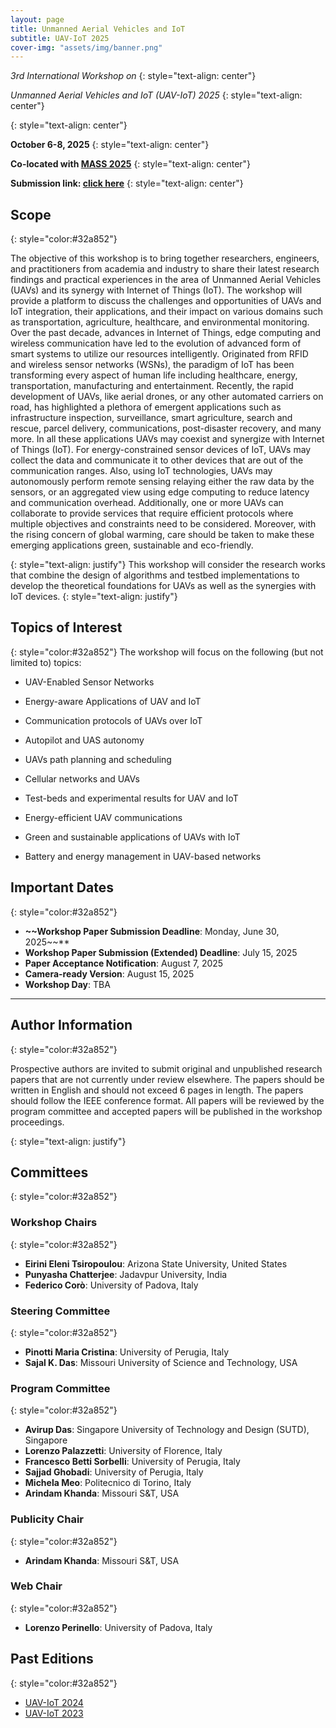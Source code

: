 ```yaml
---
layout: page
title: Unmanned Aerial Vehicles and IoT
subtitle: UAV-IoT 2025
cover-img: "assets/img/banner.png"
---
```





_3rd International Workshop on_
{: style="text-align: center"}

_Unmanned Aerial Vehicles and IoT (UAV-IoT) 2025_
{: style="text-align: center"}

<!-- Padova, Italy -->
{: style="text-align: center"}

**October 6-8, 2025**
{: style="text-align: center"}

**Co-located with [MASS 2025](https://ieeemass2025.github.io/ieeemass2025/index.html)**
{: style="text-align: center"}

**Submission link: [click here](https://edas.info/N33811)**
{: style="text-align: center"}


## Scope
{: style="color:#32a852"}

The objective of this workshop is to bring together researchers, engineers, and practitioners from academia and industry to share their latest research findings and practical experiences in the area of Unmanned Aerial Vehicles (UAVs) and its synergy with Internet of Things (IoT). The workshop will provide a platform to discuss the challenges and opportunities of UAVs and IoT integration, their applications, and their impact on various domains such as transportation, agriculture, healthcare, and environmental monitoring. 
Over the past decade, advances in Internet of Things, edge computing and wireless communication have led to the evolution of advanced form of smart systems to utilize our resources intelligently. Originated from RFID and wireless sensor networks (WSNs), the paradigm of IoT has been transforming every aspect of human life including healthcare, energy, transportation, manufacturing and entertainment. Recently, the rapid development of UAVs, like aerial drones, or any other automated carriers on road, has highlighted a plethora of emergent applications such as infrastructure inspection, surveillance, smart agriculture, search and rescue, parcel delivery, communications, post-disaster recovery, and many more. In all these applications UAVs may coexist and synergize with Internet of Things (IoT). For energy-constrained sensor devices of IoT, UAVs may collect the data and communicate it to other devices that are out of the communication ranges. Also, using IoT technologies, UAVs may autonomously perform remote sensing relaying either the raw data by the sensors, or an aggregated view using edge computing to reduce latency and communication overhead. Additionally, one or more UAVs can collaborate to provide services that require efficient protocols where multiple objectives and constraints need to be considered. Moreover, with the rising concern of global warming, care should be taken to make these emerging applications green, sustainable and eco-friendly.

{: style="text-align: justify"}
This workshop will consider the research works that combine the design of algorithms and testbed implementations to develop the theoretical foundations for UAVs as well as the synergies with IoT devices. 
{: style="text-align: justify"}
## Topics of Interest
{: style="color:#32a852"}
The workshop will focus on the following (but not limited
to) topics:

- UAV-Enabled Sensor Networks
  
- Energy-aware Applications of UAV and IoT
  
- Communication protocols of UAVs over IoT
  
- Autopilot and UAS autonomy
  
- UAVs path planning and scheduling
  
- Cellular networks and UAVs
  
- Test-beds and experimental results for UAV and IoT
  
- Energy-efficient UAV communications
  
- Green and sustainable applications of UAVs with IoT
  
- Battery and energy management in UAV-based networks

## Important Dates
{: style="color:#32a852"}

- **~~Workshop Paper Submission Deadline**: Monday, June 30, 2025~~**
- **Workshop Paper Submission (Extended) Deadline**: July 15, 2025
- **Paper Acceptance Notification**:  August 7, 2025
- **Camera-ready Version**: August 15, 2025 <!--firm - [Instructions](https://ieeemass2025.github.io/ieeemass2025/submission.html) -->
- **Workshop Day**: TBA


* * *

## Author Information
{: style="color:#32a852"}

Prospective authors are invited to submit original and unpublished research papers that
are not currently under review elsewhere. The papers should be written in English and
should not exceed 6 pages in length. The papers should follow the IEEE conference
format. All papers will be reviewed by the program committee and accepted papers will
be published in the workshop proceedings.

{: style="text-align: justify"}

## Committees
{: style="color:#32a852"}

### Workshop Chairs
{: style="color:#32a852"}
- **Eirini Eleni Tsiropoulou**: Arizona State University, United States
- **Punyasha Chatterjee**: Jadavpur University, India
- **Federico Corò**: University of Padova, Italy

### Steering Committee
{: style="color:#32a852"}
- **Pinotti Maria Cristina**: University of Perugia, Italy
- **Sajal K. Das**: Missouri University of Science and Technology, USA

  
### Program Committee
{: style="color:#32a852"}
- **Avirup Das**: Singapore University of Technology and Design (SUTD), Singapore
- **Lorenzo Palazzetti**: University of Florence, Italy
- **Francesco Betti Sorbelli**: University of Perugia, Italy
- **Sajjad Ghobadi**: University of Perugia, Italy
- **Michela Meo**: Politecnico di Torino, Italy
- **Arindam Khanda**: Missouri S&T, USA

### Publicity Chair
{: style="color:#32a852"}
- **Arindam Khanda**: Missouri S&T, USA


### Web Chair
{: style="color:#32a852"}
- **Lorenzo Perinello**: University of Padova, Italy

<!-- ## Accepted Papers
{: style="color:#32a852"} 
  
## Program
{: style="color:#32a852"}
-->

## Past Editions
{: style="color:#32a852"}
- [UAV-IoT 2024](https://iwuav-iot.github.io/)
- [UAV-IoT 2023](https://sites.google.com/view/ieee-mass-uav-iot-2023/home)
